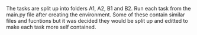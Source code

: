 The tasks are split up into folders A1, A2, B1 and B2.
Run each task from the main.py file after creating the environment.
Some of these contain similar files and fucntions but it was decided they would be split up and editted to make each task more self contained.
